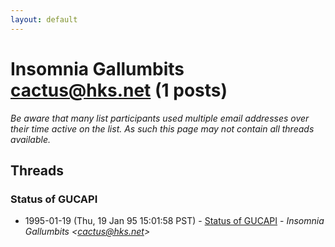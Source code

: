 ```yaml
---
layout: default
---
```


# Insomnia Gallumbits <cactus@hks.net> (1 posts)

_Be aware that many list participants used multiple email addresses over their time active on the list. As such this page may not contain all threads available._

## Threads

### Status of GUCAPI
+ 1995-01-19 (Thu, 19 Jan 95 15:01:58 PST) - [Status of GUCAPI](/archive/1995/01/eadc1dc4a0dfe888518d06d98d43f452a9faa775ad7ebb1cc0a3201dc72b2a05) - _Insomnia Gallumbits \<cactus@hks.net\>_

